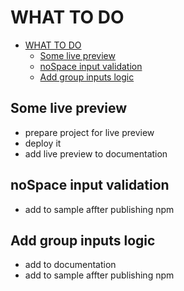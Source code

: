 # WHAT TO DO

- [WHAT TO DO](#what-to-do)
  - [Some live preview](#some-live-preview)
  - [noSpace input validation](#nospace-input-validation)
  - [Add group inputs logic](#add-group-inputs-logic)

## Some live preview

- prepare project for live preview
- deploy it
- add live preview to documentation

## noSpace input validation

- add to sample affter publishing npm

## Add group inputs logic

- add to documentation
- add to sample affter publishing npm
